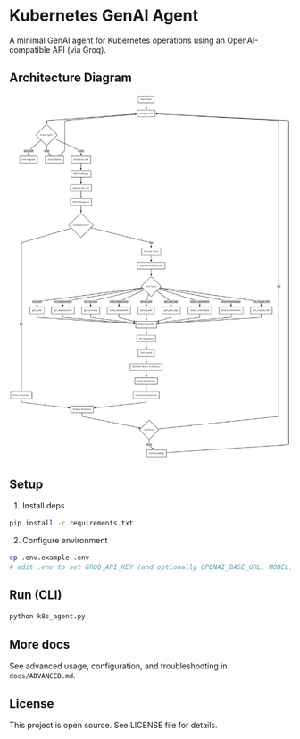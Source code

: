 # Kubernetes GenAI Agent

A minimal GenAI agent for Kubernetes operations using an OpenAI-compatible API (via Groq).

## Architecture Diagram

![Architecture Diagram](Mermaid%20Chart-2025-08-24-094404.png)

## Setup

1) Install deps
```bash
pip install -r requirements.txt
```

2) Configure environment
```bash
cp .env.example .env
# edit .env to set GROQ_API_KEY (and optionally OPENAI_BASE_URL, MODEL)
```

## Run (CLI)

```bash
python k8s_agent.py
```

## More docs

See advanced usage, configuration, and troubleshooting in `docs/ADVANCED.md`.

## License

This project is open source. See LICENSE file for details.
